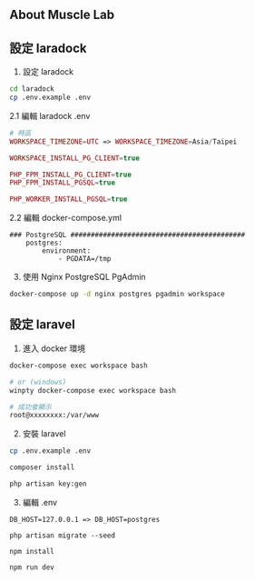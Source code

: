 ## About Muscle Lab

## 設定 laradock

1. 設定 laradock
```bash
cd laradock
cp .env.example .env 
```

2.1 編輯 laradock .env
```php
# 時區
WORKSPACE_TIMEZONE=UTC => WORKSPACE_TIMEZONE=Asia/Taipei

WORKSPACE_INSTALL_PG_CLIENT=true

PHP_FPM_INSTALL_PG_CLIENT=true
PHP_FPM_INSTALL_PGSQL=true

PHP_WORKER_INSTALL_PGSQL=true
```

2.2 編輯 docker-compose.yml
```
### PostgreSQL ###########################################
    postgres:
        environment:
            - PGDATA=/tmp
```

3. 使用 Nginx PostgreSQL PgAdmin
```bash
docker-compose up -d nginx postgres pgadmin workspace
```

## 設定 laravel
1. 進入 docker 環境
```bash
docker-compose exec workspace bash

# or (windows)
winpty docker-compose exec workspace bash

# 成功會顯示
root@xxxxxxxx:/var/www
```

2. 安裝 laravel
```bash
cp .env.example .env

composer install

php artisan key:gen
```

3. 編輯 .env
```
DB_HOST=127.0.0.1 => DB_HOST=postgres
```


```
php artisan migrate --seed

npm install

npm run dev
```
